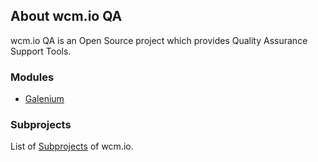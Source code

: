 ## About wcm.io QA

wcm.io QA is an Open Source project which provides Quality Assurance Support Tools.


### Modules

* [Galenium](galenium/)


### Subprojects

List of [Subprojects](https://wcm.io/subprojects.html) of wcm.io.
